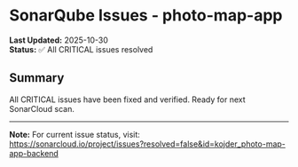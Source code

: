 # SonarQube Issues - photo-map-app

**Last Updated:** 2025-10-30  
**Status:** ✅ All CRITICAL issues resolved

## Summary

All CRITICAL issues have been fixed and verified. Ready for next SonarCloud scan.

---

**Note:** For current issue status, visit:  
https://sonarcloud.io/project/issues?resolved=false&id=kojder_photo-map-app-backend

